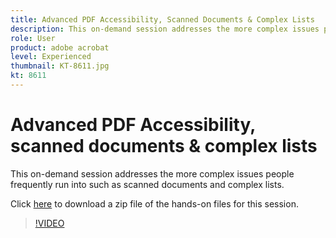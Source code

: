 ```yaml
---
title: Advanced PDF Accessibility, Scanned Documents & Complex Lists
description: This on-demand session addresses the more complex issues people frequently run into such as scanned documents and complex lists
role: User
product: adobe acrobat
level: Experienced
thumbnail: KT-8611.jpg
kt: 8611
---
```

# Advanced PDF Accessibility, scanned documents & complex lists

This on-demand session addresses the more complex issues people frequently run into such as scanned documents and complex lists.

Click [here](../assets/accessibiitysession4.zip) to download a zip file of the hands-on files for this session.

>[!VIDEO](https://youtu.be/RuBk6DqJBFc)
